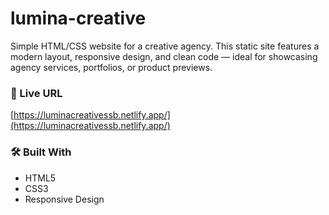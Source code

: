 # lumina-creative

Simple HTML/CSS website for a creative agency.
This static site features a modern layout, responsive design, and clean code — ideal for showcasing agency services, portfolios, or product previews.

### 🔗 Live URL
[https://luminacreativessb.netlify.app/](https://luminacreativessb.netlify.app/)

### 🛠️ Built With
- HTML5
- CSS3
- Responsive Design
